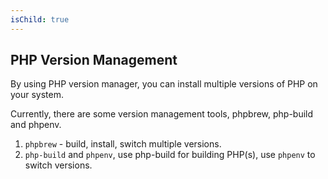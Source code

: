 ```yaml
---
isChild: true
---
```


## PHP Version Management

By using PHP version manager, you can install multiple
versions of PHP on your system. 

Currently, there are some version management tools, phpbrew, php-build and phpenv.

1. `phpbrew` - build, install, switch multiple versions.
2. `php-build` and `phpenv`, use php-build for building PHP(s), use `phpenv` to switch versions.

